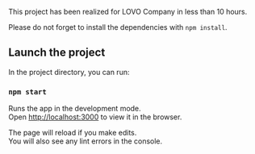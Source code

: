 This project has been realized for LOVO Company in less than 10 hours.

Please do not forget to install the dependencies with `npm install`.

## Launch the project

In the project directory, you can run:

### `npm start`

Runs the app in the development mode.<br />
Open [http://localhost:3000](http://localhost:3000) to view it in the browser.

The page will reload if you make edits.<br />
You will also see any lint errors in the console.